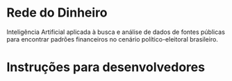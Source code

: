 # Rede do Dinheiro

Inteligência Artificial aplicada à busca e análise de dados de fontes públicas para encontrar padrões financeiros no cenário político-eleitoral brasileiro.

# Instruções para desenvolvedores